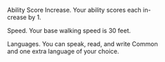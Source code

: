 Ability Score Increase. Your ability scores each in-  
crease by 1.  

Speed. Your base walking speed is 30 feet.  

Languages. You can speak, read, and write Common  
and one extra language of your choice. 